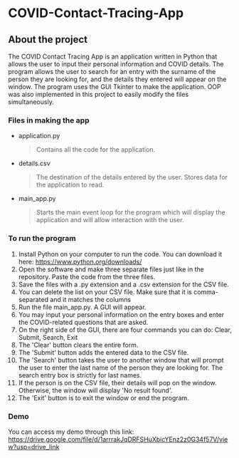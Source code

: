 # COVID-Contact-Tracing-App

## About the project
The COVID Contact Tracing App is an application written in Python that allows the user to input their personal information and COVID details. The program allows the user to search for an entry with the surname of the person they are looking for, and the details they entered will appear on the window. The program uses the GUI Tkinter to make the application. OOP was also implemented in this project to easily modify the files simultaneously.

### Files in making the app
- application.py
  > Contains all the code for the application.

- details.csv
  > The destination of the details entered by the user. Stores data for the application to read.

- main_app.py
  > Starts the main event loop for the program which will display the application and will allow interaction with the user.

### To run the program
1. Install Python on your computer to run the code. You can download it here: https://www.python.org/downloads/
2. Open the software and make three separate files just like in the repository. Paste the code from the three files.
3. Save the files with a .py extension and a .csv extension for the CSV file.
4. You can delete the list on your CSV file. Make sure that it is comma-separated and it matches the columns
5. Run the file main_app.py. A GUI will appear.
6. You may input your personal information on the entry boxes and enter the COVID-related questions that are asked.
7. On the right side of the GUI, there are four commands you can do: Clear, Submit, Search, Exit
8. The 'Clear' button clears the entire form.
9. The 'Submit' button adds the entered data to the CSV file.
10. The 'Search' button takes the user to another window that will prompt the user to enter the last name of the person they are looking for. The search entry box is strictly for last names.
11. If the person is on the CSV file, their details will pop on the window. Otherwise, the window will display 'No result found'.
12. The 'Exit' button is to exit the window or end the program.

### Demo
You can access my demo through this link: 
https://drive.google.com/file/d/1arrrakJqDRFSHuXbicYEnz2z0G34f57V/view?usp=drive_link
